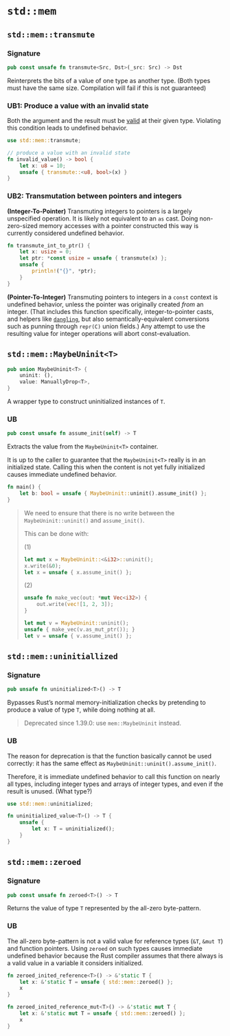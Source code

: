 # `std::mem`

## `std::mem::transmute`

### Signature

```rust
pub const unsafe fn transmute<Src, Dst>(_src: Src) -> Dst
```

Reinterprets the bits of a value of one type as another type. (Both types must have the same size. Compilation will fail if this is not guaranteed)

### UB1: Produce a value with an invalid state

Both the argument and the result must be [valid](https://doc.rust-lang.org/nomicon/what-unsafe-does.html) at their given type. Violating this condition leads to undefined behavior.

```rust
use std::mem::transmute;

// produce a value with an invalid state
fn invalid_value() -> bool {
    let x: u8 = 10;
    unsafe { transmute::<u8, bool>(x) }
}
```

### UB2: Transmutation between pointers and integers

**(Integer-To-Pointer)** Transmuting integers to pointers is a largely unspecified operation. It is likely not equivalent to an `as` cast. Doing non-zero-sized memory accesses with a pointer constructed this way is currently considered undefined behavior.

```rust
fn transmute_int_to_ptr() {
    let x: usize = 0;
    let ptr: *const usize = unsafe { transmute(x) };
    unsafe {
        println!("{}", *ptr);
    }
}
```

**(Pointer-To-Integer)** Transmuting pointers to integers in a `const` context is undefined behavior, unless the pointer was originally created _from_ an integer. (That includes this function specifically, integer-to-pointer casts, and helpers like [`dangling`](https://doc.rust-lang.org/std/ptr/fn.dangling.html), but also semantically-equivalent conversions such as punning through `repr(C)` union fields.) Any attempt to use the resulting value for integer operations will abort const-evaluation.

## `std::mem::MaybeUninit<T>`

```rust
pub union MaybeUninit<T> {
    uninit: (),
    value: ManuallyDrop<T>,
}
```

A wrapper type to construct uninitialized instances of `T`.

### UB

```rust
pub const unsafe fn assume_init(self) -> T
```

Extracts the value from the `MaybeUninit<T>` container.

It is up to the caller to guarantee that the `MaybeUninit<T>` really is in an initialized state. Calling this when the content is not yet fully initialized causes immediate undefined behavior.

```Rust
fn main() {
    let b: bool = unsafe { MaybeUninit::uninit().assume_init() };
}
```

> We need to ensure that there is no write between the `MaybeUninit::uninit()` and `assume_init()`.
>
> This can be done with:
>
> (1)
>
> ```Rust
> let mut x = MaybeUninit::<&i32>::uninit();
> x.write(&0);
> let x = unsafe { x.assume_init() };
>
> ```
>
> (2)
>
> ```rust
> unsafe fn make_vec(out: *mut Vec<i32>) {
>     out.write(vec![1, 2, 3]);
> }
>
> let mut v = MaybeUninit::uninit();
> unsafe { make_vec(v.as_mut_ptr()); }
> let v = unsafe { v.assume_init() };
> ```

## `std::mem::uninitiallized`

### Signature

```rust
pub unsafe fn uninitialized<T>() -> T
```

Bypasses Rust’s normal memory-initialization checks by pretending to produce a value of type `T`, while doing nothing at all.

> Deprecated since 1.39.0: use `mem::MaybeUninit` instead.

### UB

The reason for deprecation is that the function basically cannot be used correctly: it has the same effect as `MaybeUninit::uninit().assume_init()`.

Therefore, it is immediate undefined behavior to call this function on nearly all types, including integer types and arrays of integer types, and even if the result is unused. (What type?)

```rust
use std::mem::uninitialized;

fn uninitialized_value<T>() -> T {
    unsafe {
        let x: T = uninitialized();
    }
}
```

## `std::mem::zeroed`

### Signature

```Rust
pub const unsafe fn zeroed<T>() -> T
```

Returns the value of type `T` represented by the all-zero byte-pattern.

### UB

The all-zero byte-pattern is not a valid value for reference types (`&T`, `&mut T`) and function pointers. Using `zeroed` on such types causes immediate undefined behavior because the Rust compiler assumes that there always is a valid value in a variable it considers initialized.

```rust
fn zeroed_inited_reference<T>() -> &'static T {
    let x: &'static T = unsafe { std::mem::zeroed() };
    x
}

fn zeroed_inited_reference_mut<T>() -> &'static mut T {
    let x: &'static mut T = unsafe { std::mem::zeroed() };
    x
}
```
